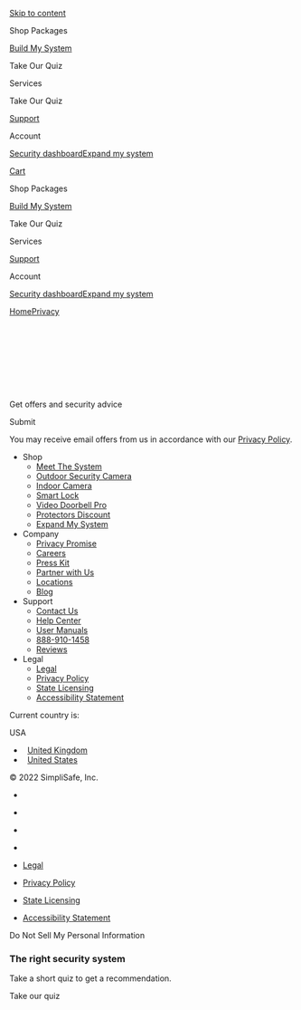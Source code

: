 [Skip to content](#content)

[](https://simplisafe.com/)

Shop Packages

[Build My System](https://simplisafe.com/build-my-system)

Take Our Quiz

Services

Take Our Quiz

[Support](https://support.simplisafe.com/)

Account

[Security dashboard](https://webapp.simplisafe.com/)[Expand my system](https://simplisafe.com/alarm-sensors)

[Cart](https://simplisafe.com/cart)

Shop Packages

[Build My System](https://simplisafe.com/build-my-system)

Take Our Quiz

Services

[Support](https://support.simplisafe.com/)

Account

[Security dashboard](https://webapp.simplisafe.com/)[Expand my system](https://simplisafe.com/alarm-sensors)

[Home](https://simplisafe.com/)[Privacy](https://simplisafe.com/privacy)

‌  
‌  
‌  
‌  
‌  
‌  
‌  

Get offers and security advice

Submit

You may receive email offers from us in accordance with our [Privacy Policy](https://simplisafe.com/privacy-policy).

* Shop
    * [Meet The System](https://simplisafe.com/meet-the-system)
    * [Outdoor Security Camera](https://simplisafe.com/outdoor-security-camera)
    * [Indoor Camera](https://simplisafe.com/smart-alarm-wireless-indoor-camera)
    * [Smart Lock](https://simplisafe.com/smart-lock-series-2)
    * [Video Doorbell Pro](https://simplisafe.com/video-doorbell-pro)
    * [Protectors Discount](https://simplisafe.com/protectors)
    * [Expand My System](https://simplisafe.com/alarm-sensors)
* Company
    * [Privacy Promise](https://simplisafe.com/privacy)
    * [Careers](https://careers.simplisafe.com/)
    * [Press Kit](https://press.simplisafe.com/)
    * [Partner with Us](https://simplisafe.com/partner-with-us)
    * [Locations](https://simplisafe.com/location)
    * [Blog](https://simplisafe.com/blog)
* Support
    * [Contact Us](https://simplisafe.com/contact-us)
    * [Help Center](https://support.simplisafe.com/hc/en-us)
    * [User Manuals](https://simplisafe.com/manual)
    * [888-910-1458](tel:888-910-1458)
    * [Reviews](https://simplisafe.com/reviews)
* Legal
    * [Legal](https://simplisafe.com/legal)
    * [Privacy Policy](https://simplisafe.com/privacy-policy)
    * [State Licensing](https://simplisafe.com/legal/licenses)
    * [Accessibility Statement](https://simplisafe.com/legal/accessibility_statement)

Current country is:

USA

*    [United Kingdom](https://simplisafe.co.uk/)
*    [United States](https://simplisafe.com/)

© 2022 SimpliSafe, Inc.

* [](https://www.instagram.com/simplisafe/)
* [](https://www.facebook.com/SimpliSafe)
* [](https://www.youtube.com/channel/UCJwuGzZokYefxt8LYjW8BDA)
* [](https://www.tiktok.com/@simplisafe)

* [Legal](https://simplisafe.com/legal)
* [Privacy Policy](https://simplisafe.com/privacy-policy)
* [State Licensing](https://simplisafe.com/legal/licenses)
* [Accessibility Statement](https://simplisafe.com/legal/accessibility_statement)

Do Not Sell My Personal Information

### The right security system

Take a short quiz to get a recommendation.

Take our quiz